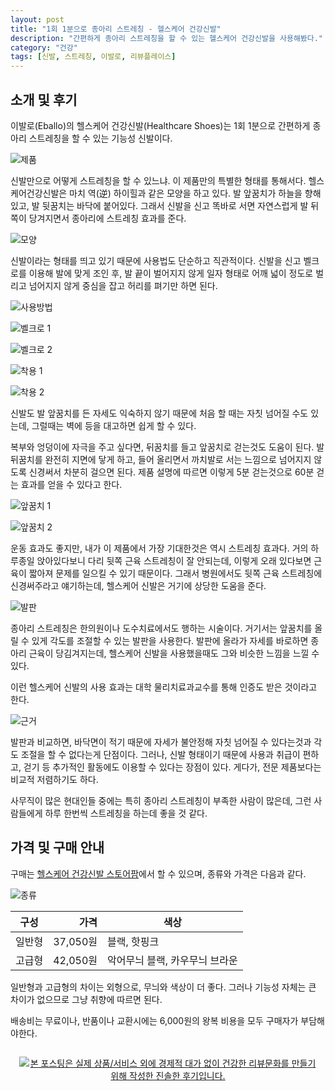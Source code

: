 ```yaml
---
layout: post
title: "1회 1분으로 종아리 스트레칭 - 헬스케어 건강신발"
description: "간편하게 종아리 스트레칭을 할 수 있는 헬스케어 건강신발을 사용해봤다."
category: "건강"
tags: [신발, 스트레칭, 이발로, 리뷰플레이스]
---
```


## 소개 및 후기

이발로(Eballo)의 헬스케어 건강신발(Healthcare Shoes)는
1회 1분으로 간편하게 종아리 스트레칭을 할 수 있는 기능성 신발이다.

![제품](https://lh3.googleusercontent.com/RTeCvKGiLUkhYY1s827IVKIXQydqSaXgreMDQJwsIdVcWbizQSDJdOTGVpo1sPlI3lQXsz70gPtI_w=s560)

신발만으로 어떻게 스트레칭을 할 수 있느냐.
이 제품만의 특별한 형태를 통해서다.
헬스케어건강신발은 마치 역(逆) 하이힐과 같은 모양을 하고 있다.
발 앞꿈치가 하늘을 향해있고, 발 뒷꿈치는 바닥에 붙어있다.
그래서 신발을 신고 똑바로 서면
자연스럽게 발 뒤쪽이 당겨지면서 종아리에 스트레칭 효과를 준다.

![모양](https://lh3.googleusercontent.com/5TfQSVzBjEBt-o-JcJk0fh9pMZEYaZrJhGq_pQHlSiEGQd10pNas_L_JtVetDzOxKNBDmt5S31KVSw=s560)

신발이라는 형태를 띄고 있기 때문에
사용법도 단순하고 직관적이다.
신발을 신고 벨크로를 이용해 발에 맞게 조인 후,
발 끝이 벌어지지 않게 일자 형태로 어깨 넓이 정도로 벌리고
넘어지지 않게 중심을 잡고 허리를 펴기만 하면 된다.

![사용방법](https://lh3.googleusercontent.com/-GbTbKqBLlTc/Wf8g61U7hjI/AAAAAAAAagk/x060c0ZIVmg9oxLczVCdxFxIdM3lL-xyACE0YBhgL/s560/eballo-stretching-health-shoes-usage.jpg)

![벨크로 1](https://lh3.googleusercontent.com/5tcwPBAi0_wPoHJA5JKEvHasjQAclCB4hBi_py4f6t7CxXnWHH2ZRGT-I8b3P3UNv2JjmRp65S9dJA=s560)

![벨크로 2](https://lh3.googleusercontent.com/8JI-HQRsA1VwBDX7xZIqajhV3rUuqshgPmEwFmfPnQQlSwdV_GSVGqhVFRraztY1SlojqkBoXhHtPg=s560)

![착용 1](https://lh3.googleusercontent.com/AbFSJNL8NbLjBeHBdkTrCS9ad4DavDA55eCjeFEPmv-d09fHyEY1PHsAK_q5pmDTnOBeTtNEeR8rdA=s560)

![착용 2](https://lh3.googleusercontent.com/PIQSSYV7ii5wq3ZI7HBBhg9sF-itQrLRvTxTe6KOPdeZB6xjk9N9ZY2dMbcfFb6XQD97Gq8seOSb6Q=s560)

신발도 발 앞꿈치를 든 자세도 익숙하지 않기 때문에
처음 할 때는 자칫 넘어질 수도 있는데,
그럴때는 벽에 등을 대고하면 쉽게 할 수 있다.

복부와 엉덩이에 자극을 주고 싶다면,
뒤꿈치를 들고 앞꿈치로 걷는것도 도움이 된다.
발 뒤꿈치를 완전히 지면에 닿게 하고,
들어 올리면서 까치발로 서는 느낌으로
넘어지지 않도록 신경써서 차분히 걸으면 된다.
제품 설명에 따르면 이렇게 5분 걷는것으로 60분 걷는 효과를 얻을 수 있다고 한다.

![앞꿈치 1](https://lh3.googleusercontent.com/qQTwG61UIELa-ZQ1Mq9ErKaLdfPbwAb01BF3s-f-p8IXlGbG9a6hCzBs8LcoxmLvssSJXJYmMy5EIA=s560)

![앞꿈치 2](https://lh3.googleusercontent.com/_YEkhDtUNWAc1PEYIxvay-uElxVxwkjBymAcd2iPmr_inJoZcux2bBLY27FIy_VGFI8dcRRhGHzefQ=s560)

운동 효과도 좋지만, 내가 이 제품에서 가장 기대한것은 역시 스트레칭 효과다.
거의 하루종일 앉아있다보니 다리 뒷쪽 근육 스트레칭이 잘 안되는데,
이렇게 오래 있다보면 근육이 짧아져 문제를 일으킬 수 있기 때문이다.
그래서 병원에서도 뒷쪽 근육 스트레칭에 신경써주라고 얘기하는데,
헬스케어 신발은 거기에 상당한 도움을 준다.

![발판](https://lh3.googleusercontent.com/-T8yis073qCY/Wf8kFdOKxwI/AAAAAAAAahE/5akE6Oh_bhk9XNadbSanYNsKsJPTIP08ACE0YBhgL/s360/cozylife-stretching-foldable-slantboard.jpg)

종아리 스트레칭은 한의원이나 도수치료에서도 행하는 시술이다.
거기서는 앞꿈치를 올릴 수 있게 각도를 조절할 수 있는 발판을 사용한다.
발판에 올라가 자세를 바로하면 종아리 근육이 당김겨지는데,
헬스케어 신발을 사용했을때도 그와 비슷한 느낌을 느낄 수 있다.

이런 헬스케어 신발의 사용 효과는
대학 물리치료과교수를 통해 인증도 받은 것이라고 한다.

![근거](https://lh3.googleusercontent.com/-PZfSUmlGsP4/Wf8gkopoELI/AAAAAAAAagE/-Wu82dUKMUomEmyiLqV1TOi1IkMjeLZXwCE0YBhgL/s560/eballo-stretching-health-shoes-basis.jpg)

발판과 비교하면,
바닥면이 적기 때문에 자세가 불안정해 자칫 넘어질 수 있다는것과
각도 조절을 할 수 없다는게 단점이다.
그러나, 신발 형태이기 때문에 사용과 취급이 편하고,
걷기 등 추가적인 활동에도 이용할 수 있다는 장점이 있다.
게다가, 전문 제품보다는 비교적 저렴하기도 하다.

사무직이 많은 현대인들 중에는 특히 종아리 스트레칭이 부족한 사람이 많은데,
그런 사람들에게 하루 한번씩 스트레칭을 하는데 좋을 것 같다.



## 가격 및 구매 안내

구매는 [헬스케어 건강신발 스토어팜](http://storefarm.naver.com/eballo)에서 할 수 있으며,
종류와 가격은 다음과 같다.

![종류](https://lh3.googleusercontent.com/-mthP8llHZ8Y/Wf8gwLL_1HI/AAAAAAAAagU/8MJLvvbm1DM8mVGdjmHvC6T7nWqyHF2cgCE0YBhgL/s560/eballo-stretching-health-shoes-kind.jpg)

구성   | 가격     | 색상
-------|---------:|-----------
일반형 | 37,050원 | 블랙, 핫핑크
고급형 | 42,050원 | 악어무늬 블랙, 카우무늬 브라운

일반형과 고급형의 차이는 외형으로,
무늬와 색상이 더 좋다.
그러나 기능성 자체는 큰 차이가 없으므로
그냥 취향에 따르면 된다.

배송비는 무료이나,
반품이나 교환시에는 6,000원의 왕복 비용을 모두 구매자가 부담해야한다.



<div style="text-align: center; padding: 1em;"><a href="http://reviewplace.co.kr/detail.php?number=10308" target="_blank"><img src="http://reviewplace.co.kr/blog_traffic.php?key=MTAzMDh8cmV6bm9h" border="0" alt="본 포스팅은 실제 상품/서비스 외에 경제적 대가 없이 건강한 리뷰문화를 만들기 위해 작성한 진솔한 후기입니다."></a></div>
